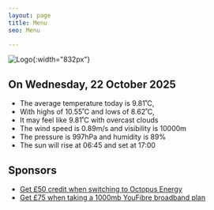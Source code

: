```yaml
---
layout: page
title: Menu
seo: Menu

---
```


![Logo](/images/logo.jpg){:width="832px"}

<!-- weather_marker starts -->
## On Wednesday, 22 October 2025

- The average temperature today is 9.81˚C,
- With highs of 10.55˚C and lows of 8.62˚C,
- It may feel like 9.81˚C with overcast clouds
- The wind speed is 0.89m/s and visibility is 10000m
- The pressure is 997hPa and humidity is 89%
- The sun will rise at 06:45 and set at 17:00

<!-- weather_marker ends -->

## Sponsors

- [Get £50 credit when switching to Octopus Energy](https://bit.ly/3oD1nnS)
- [Get £75 when taking a 1000mb YouFibre broadband plan](https://aklam.io/91zWhU?)
